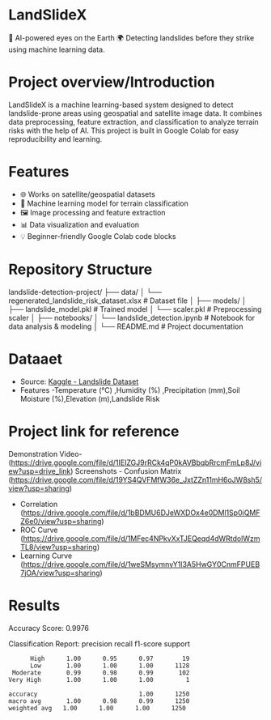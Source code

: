 # LandSlideX
🧠 AI-powered eyes on the Earth 🌍 Detecting landslides before they strike using machine learning data.
# Project overview/Introduction
LandSlideX is a machine learning-based system designed to detect landslide-prone areas using geospatial and satellite image data. 
It combines data preprocessing, feature extraction, and classification to analyze terrain risks with the help of AI.
This project is built in Google Colab for easy reproducibility and learning.
# Features
- 🌐 Works on satellite/geospatial datasets
- 🧠 Machine learning model for terrain classification
- 🖼️ Image processing and feature extraction
- 📊 Data visualization and evaluation
- 💡 Beginner-friendly Google Colab code blocks
# Repository Structure
landslide-detection-project/
├── data/
│   └── regenerated_landslide_risk_dataset.xlsx    # Dataset file
│
├── models/
│   ├── landslide_model.pkl                        # Trained model
│   └── scaler.pkl                                 # Preprocessing scaler
│
├── notebooks/
│   └── landslide_detection.ipynb                  # Notebook for data analysis & modeling
│
└── README.md                                      # Project documentation
# Dataaet
- Source: [Kaggle - Landslide Dataset](https://www.kaggle.com/datasets/sreeragunandha/landslide-prediction-dataset)
- Features -Temperature (°C) ,Humidity (%) ,Precipitation (mm),Soil Moisture (%),Elevation (m),Landslide Risk
# Project link for reference
 Demonstration Video- (https://drive.google.com/file/d/1IEIZGJ9rRCk4qP0kAVBbqbRrcmFmLp8J/view?usp=drive_link)
 Screenshots - Confusion Matrix (https://drive.google.com/file/d/19YS4QVFMfW36e_JxtZZn11mH6oJW8sh5/view?usp=sharing)
 - Correlation (https://drive.google.com/file/d/1bBDMU6DJeWXDOx4e0DMl1Sp0iQMFZ6e0/view?usp=sharing)
 - ROC Curve (https://drive.google.com/file/d/1MFec4NPkvXxTJEQeqd4dWRtdolWzmTL8/view?usp=sharing)
 - Learning Curve (https://drive.google.com/file/d/1weSMsymnyY1l3A5HwGY0CnmFPUEB7jOA/view?usp=sharing)
# Results
Accuracy Score: 0.9976

Classification Report:
               precision    recall  f1-score   support

          High      1.00      0.95      0.97        19
          Low       1.00      1.00      1.00      1128
     Moderate       0.99      0.98      0.99       102
    Very High       1.00      1.00      1.00         1

    accuracy                            1.00      1250
    macro avg       1.00      0.98      0.99      1250
    weighted avg   1.00      1.00      1.00      1250
